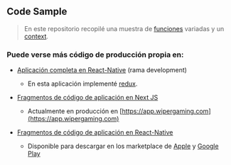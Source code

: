 ## Code Sample

> En este repositorio recopilé una muestra de [funciones](https://github.com/Sol-Zeta/code-sample/tree/main/functions) variadas y un [context](https://github.com/Sol-Zeta/code-sample/tree/main/context).

### Puede verse más código de producción propia en:

- [Aplicación completa en React-Native](https://github.com/Sol-Zeta/productsManagerApp/tree/development) (rama development)
    - En esta aplicación implementé [redux](https://github.com/Sol-Zeta/productsManagerApp/tree/development/src/redux).

- [Fragmentos de código de aplicación en Next JS](https://github.com/Sol-Zeta/nextjs-code-sample) 
    - Actualmente en producción en [https://app.wipergaming.com](https://app.wipergaming.com)

- [Fragmentos de código de aplicación en React-Native](https://github.com/Sol-Zeta/react-native-code-sample)
    - Disponible para descargar en los marketplace de [Apple](https://apps.apple.com/ni/app/joy-to-the-world-2021/id1594004359) y [Google Play](https://play.google.com/store/apps/details?id=com.joytotheworld2021.jttw)


